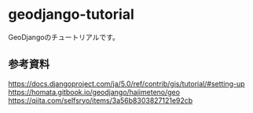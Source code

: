 # geodjango-tutorial
GeoDjangoのチュートリアルです。

## 参考資料
https://docs.djangoproject.com/ja/5.0/ref/contrib/gis/tutorial/#setting-up
https://homata.gitbook.io/geodjango/hajimeteno/geo
https://qiita.com/selfsryo/items/3a56b8303827121e92cb
